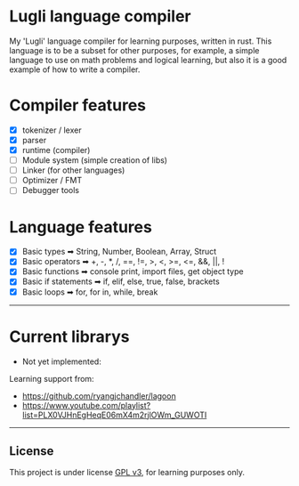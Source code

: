 # Lugli language compiler
My 'Lugli' language compiler for learning purposes, written in rust. This language is to be a subset for other purposes, for example, a simple language to use on math problems and logical learning, but also it is a good example of how to write a compiler.

# Compiler features
* [x] tokenizer / lexer
* [x] parser
* [x] runtime (compiler)
* [ ] Module system (simple creation of libs)
* [ ] Linker (for other languages)
* [ ] Optimizer / FMT
* [ ] Debugger tools

# Language features
* [x] Basic types ➡ String, Number, Boolean, Array, Struct
* [x] Basic operators ➡ +, -, *, /, ==, !=, >, <, >=, <=, &&, ||, !
* [x] Basic functions ➡ console print, import files, get object type
* [x] Basic if statements ➡ if, elif, else, true, false, brackets
* [x] Basic loops ➡ for, for in, while, break
---

# Current librarys
- Not yet implemented:



Learning support from:
- https://github.com/ryangjchandler/lagoon
- https://www.youtube.com/playlist?list=PLX0VJHnEgHeqE06mX4m2rjlOWm_GUWOTI

---

## License
This project is under license [GPL v3](LICENSE.md), for learning purposes only.
